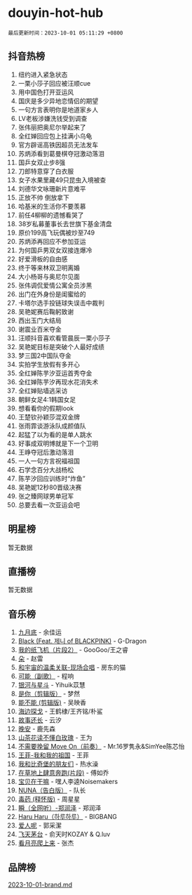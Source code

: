 # douyin-hot-hub

`最后更新时间：2023-10-01 05:11:29 +0800`

## 抖音热榜

1. 纽约进入紧急状态
1. 一栗小莎子回应被汪顺cue
1. 用中国色打开亚运风
1. 国庆是多少异地恋情侣的期望
1. 一句方言表明你是地道家乡人
1. LV老板涉嫌洗钱受到调查
1. 张伟丽把奥尼尔举起来了
1. 全红婵回应包上挂满小乌龟
1. 官方辟谣高铁因超员无法发车
1. 苏炳添看到葛曼棋夺冠激动落泪
1. 国乒女双止步8强
1. 刀郎特意穿了白衣服
1. 女子水果里藏49只昆虫入境被查
1. 刘德华文咏珊新片意难平
1. 正放不帅 倒放拿下
1. 哈基米的生活你不要羡慕
1. 前任4柳柳的遗憾看哭了
1. 38岁私募董事长去世旗下基金清盘
1. 原价199高飞玩偶被炒至749
1. 苏炳添再回应不参加亚运
1. 为何国乒男双女双接连爆冷
1. 好爱滑板的自由感
1. 终于等来林双卫明离婚
1. 大小杨哥与奥尼尔见面
1. 张伟调侃爱情公寓全员涉黑
1. 出门在外身份是闺蜜给的
1. 卡塔尔选手投链球失误击中裁判
1. 吴艳妮赛后鞠躬致谢
1. 西出玉门大结局
1. 谢震业百米夺金
1. 汪顺抖音喜欢看管晨辰一栗小莎子
1. 吴艳妮目标是突破个人最好成绩
1. 梦三国2中国队夺金
1. 实拍学生放假有多开心
1. 全红婵陈芋汐亚运首秀夺金
1. 全红婵陈芋汐再现水花消失术
1. 全红婵贴墙逃采访
1. 朝鲜女足4:1韩国女足
1. 想看看你的假期look
1. 王楚钦孙颖莎混双金牌
1. 张雨霏谈游泳队成颜值队
1. 起猛了以为看的是单人跳水
1. 好事成双明博就是下一个卫明
1. 王峥夺冠后激动落泪
1. 一人一句方言祝福祖国
1. 石学念百分大战杨松
1. 陈芋汐回应训练时“炸鱼”
1. 吴艳妮12秒80晋级决赛
1. 张之臻网球男单冠军
1. 总要去看一次亚运会吧

## 明星榜

暂无数据

## 直播榜

暂无数据

## 音乐榜

1. [九月底](https://sf6-cdn-tos.douyinstatic.com/obj/tos-cn-ve-2774/oMfewG4PDTFhF8iz3OGQ7ABH5i6fCgnMaoCbzZ) - 余佳运
1. [Black (Feat. 제니 of BLACKPINK)](https://sf6-cdn-tos.douyinstatic.com/obj/tos-cn-ve-2774/2eb92e2debbe4fe0a552bc099aef7f28) - G-Dragon
1. [我的纸飞机（片段2）](https://sf6-cdn-tos.douyinstatic.com/obj/tos-cn-ve-2774/oM2ZrKcg2CD5AeRB2gkeXOFB1IxAGJdZPazYHf) - GooGoo/王之睿
1. [朵](https://sf3-cdn-tos.douyinstatic.com/obj/tos-cn-ve-2774/932f5bdfcd7c47b880525e92ab8a4999) - 赵雷
1. [和宇宙的温柔关联-现场合唱](https://sf3-cdn-tos.douyinstatic.com/obj/tos-cn-ve-2774/o0hONGDYQBgk0e5bqDeQOonVmncA6tC2nBwZLT) - 房东的猫
1. [可能（副歌）](https://sf6-cdn-tos.douyinstatic.com/obj/tos-cn-ve-2774/cde1731888894259b333569393c2fb51) - 程响
1. [银河与星斗](https://sf6-cdn-tos.douyinstatic.com/obj/tos-cn-ve-2774/3cc0bf5f0ef140f7b6743a631bcf3c58) - Yihuik苡慧
1. [是你（剪辑版）](https://sf3-cdn-tos.douyinstatic.com/obj/tos-cn-ve-2774/46019dae783c4c969944217fe1cfafc4) - 梦然
1. [能不能 (剪辑版)](https://sf3-cdn-tos.douyinstatic.com/obj/tos-cn-ve-2774/fc4a6c45b4a34277ba4088e1d7fdff98) - 吴映香
1. [海边探戈](https://sf6-cdn-tos.douyinstatic.com/obj/tos-cn-ve-2774/os9gE0VQCGqt6VQkZDyBBYvfSDY0QFe3vVmubn) - 王鹤棣/王齐铭/朴鲨
1. [故事还长](https://sf6-cdn-tos.douyinstatic.com/obj/tos-cn-ve-2774/30a26758c8594f0ab81ac675c33ee2c5) - 云汐
1. [晚安](https://sf3-cdn-tos.douyinstatic.com/obj/tos-cn-ve-2774/a724c5e224464218839820f4e4fd632f) - 鹿先森
1. [山茶花读不懂白玫瑰](https://sf6-cdn-tos.douyinstatic.com/obj/tos-cn-ve-2774/osfn8B7DktrRHEPJgPCfDbw7QDQEkwC16BxZg9) - 王为
1. [不需要挽留 Move On（前奏）](https://sf3-cdn-tos.douyinstatic.com/obj/tos-cn-ve-2774/ooCBhgCCkF4nExzQL9WZSUbitfA8IsDkgQIYhe) - Mr.16罗隽永&SimYee陈芯怡
1. [王菲-我和我的祖国](https://sf6-cdn-tos.douyinstatic.com/obj/tos-cn-ve-2774/3ef0f373017541e18566595c96123cab) - 王菲
1. [我和比奇堡的朋友们](https://sf3-cdn-tos.douyinstatic.com/obj/tos-cn-ve-2774/f0505db981ea4a6d91453a15924a82aa) - 热水澡
1. [在草地上肆意奔跑(片段)](https://sf3-cdn-tos.douyinstatic.com/obj/tos-cn-ve-2774/8831d494742f45dabdfa8adb8b817259) - 傅如乔
1. [宝贝在干嘛](https://sf6-cdn-tos.douyinstatic.com/obj/tos-cn-ve-2774/okW4hBCfJI5B2ZEgTCtikhMW7IafzNrBQIYkpJ) - 嘿人李逵Noisemakers
1. [NUNA（告白版）](https://sf3-cdn-tos.douyinstatic.com/obj/tos-cn-ve-2774/a65828cbd8ce41a78a430a58b49f4feb) - 队长
1. [毒药 (释怀版)](https://sf3-cdn-tos.douyinstatic.com/obj/tos-cn-ve-2774/oYILMEAzspdZBIzy4frJNB8ZHPHWAhiwowd4Ad) - 周星星
1. [瞬（全网听）-郑润泽](https://sf6-cdn-tos.douyinstatic.com/obj/tos-cn-ve-2774/o4Vb9eJZClCZTnRQYy0BRSeHGrDtrkrQgIBvQt) - 郑润泽
1. [Haru Haru（하루하루）](https://sf6-cdn-tos.douyinstatic.com/obj/tos-cn-ve-2774/940c04aa98154ee7bdbaaa2ad9f28aec) - BIGBANG
1. [爱人呢](https://sf3-cdn-tos.douyinstatic.com/obj/tos-cn-ve-2774/2041dc10f3c442f1992b439a00eaf2ba) - 郭采潔
1. [飞天茅台](https://sf6-cdn-tos.douyinstatic.com/obj/tos-cn-ve-2774/o4GhTV5kIuMWmC2Ai1WzNglssgBfQaqQCSLxUU) - 俞天时KOZAY & Q.luv
1. [看月亮爬上来](https://sf3-cdn-tos.douyinstatic.com/obj/tos-cn-ve-2774/356c324112764016b25295e535f2daf0) - 张杰

## 品牌榜

[2023-10-01-brand.md](2023-10-01-brand.md)
